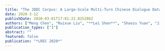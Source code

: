 ```yaml
---
title: "The JDDC Corpus: A Large-Scale Multi-Turn Chinese Dialogue Dataset forE-commerce Customer Service"
date: 2020-3-12
publishDate: 2020-03-01T17:01:22.825286Z
authors: ["Meng Chen", "Ruixue Liu", "**Lei Shen**", "Shaozu Yuan", "Jingyan Zhou", "Youzheng Wu", "Xiaodong He", "Bowen Zhou"]
publication_types: ["1"]
abstract: ""
featured: false
publication: "*LREC 2020*"
---
```


